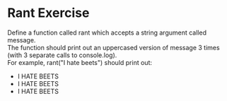 # Rant Exercise

Define a function called rant which accepts a string argument called message.<br/>
The function should print out an uppercased version of message 3 times (with 3 separate calls to console.log).<br/>
For example, rant("I hate beets") should print out:<br/>

- I HATE BEETS
- I HATE BEETS
- I HATE BEETS
